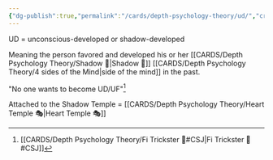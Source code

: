 ```yaml
---
{"dg-publish":true,"permalink":"/cards/depth-psychology-theory/ud/","created":"2023-01-12T14:08:31.700+01:00","updated":"2023-04-08T11:24:06.508+02:00"}
---
```



UD = unconscious-developed or shadow-developed

Meaning the person favored and developed his or her [[CARDS/Depth Psychology Theory/Shadow 👤\|Shadow 👤]] [[CARDS/Depth Psychology Theory/4 sides of the Mind\|side of the mind]] in the past. 

"No one wants to become UD/UF"[^1]

[^1]: [[CARDS/Depth Psychology Theory/Fi Trickster 🤡#CSJ\|Fi Trickster 🤡#CSJ]]

Attached to the Shadow Temple = [[CARDS/Depth Psychology Theory/Heart Temple 🎭\|Heart Temple 🎭]]
